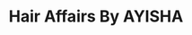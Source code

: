 ---
title: "Hair Affairs By AYISHA"
url: /boundary-rd-madina/hair-affairs-by-ayisha/
shop: Friseur
---